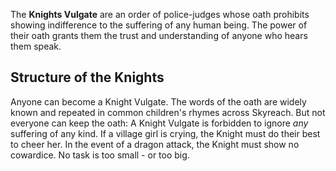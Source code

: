 The **Knights Vulgate** are an order of police-judges whose oath prohibits showing indifference to the suffering of any human being. The power of their oath grants them the trust and understanding of anyone who hears them speak.

## Structure of the Knights
Anyone can become a Knight Vulgate. The words of the oath are widely known and repeated in common children's rhymes across Skyreach. But not everyone can keep the oath: A Knight Vulgate is forbidden to ignore *any* suffering of any kind. If a village girl is crying, the Knight must do their best to cheer her.  In the event of a dragon attack, the Knight must show no cowardice.  No task is too small - or too big.